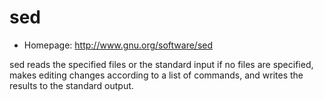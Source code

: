# sed

* Homepage: http://www.gnu.org/software/sed

sed reads the specified files or the standard input if no
 files are specified, makes editing changes according to a
 list of commands, and writes the results to the standard
 output.
